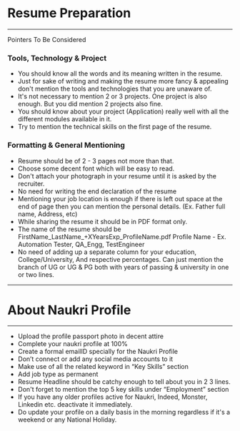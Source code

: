 # Resume Preparation

---

Pointers To Be Considered

### Tools, Technology & Project
* You should know all the words and its meaning written in the resume.
* Just for sake of writing and making the resume more fancy & appealing don't mention the tools and technologies that you are unaware of.
* It's not necessary to mention 2 or 3 projects. One project is also enough. But you did mention 2 projects also fine.
* You should know about your project (Application) really well with all the different modules available in it.
* Try to mention the technical skills on the first page of the resume.


### Formatting & General Mentioning
* Resume should be of 2 - 3 pages not more than that.
* Choose some decent font which will be easy to read.
* Don't attach your photograph in your resume until it is asked by the recruiter.
* No need for writing the end declaration of the resume
* Mentioning your job location is enough if there is left out space at the end of page then you can mention the personal details. (Ex. Father full name, Address, etc)
* While sharing the resume it should be in PDF format only.
* The name of the resume should be FirstName_LastName_+XYearsExp_ProfileName.pdf
Profile Name - Ex. Automation Tester, QA_Engg, TestEngineer
* No need of adding up a separate column for your education, College/University,
And respective percentages. Can just mention the branch of UG or UG & PG both with years of passing & university in one or two lines.

---

# About Naukri Profile

---

* Upload the profile passport photo in decent attire
* Complete your naukri profile at 100%
* Create a formal emailID specially for the Naukri Profile
* Don’t connect or add any social media accounts to it
* Make use of all the related keyword in “Key Skills” section
* Add job type as permanent 
* Resume Headline should be catchy enough to tell about you in 2 3 lines.
* Don't forget to mention the top 5 key skills under “Employment” section
* If you have any older profiles active for Naukri, Indeed, Monster, Linkedin etc.
deactivate it immediately.
* Do update your profile on a daily basis in the morning regardless if it's a weekend or any National Holiday.

